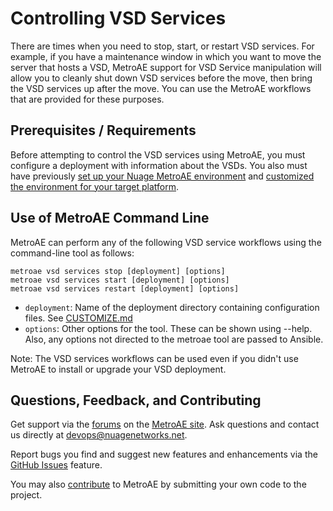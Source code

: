 # Controlling VSD Services

There are times when you need to stop, start, or restart VSD services. For example, if you have a maintenance window in which you want to move the server that hosts a VSD, MetroAE support for VSD Service manipulation will allow you to cleanly shut down VSD services before the move, then bring the VSD services up after the move. You can use the MetroAE workflows that are provided for these purposes.

## Prerequisites / Requirements
Before attempting to control the VSD services using MetroAE, you must configure a deployment with information about the VSDs. You also must have previously [set up your Nuage MetroAE environment](SETUP.md "link to SETUP documentation") and [customized the environment for your target platform](CUSTOMIZE.md "link to deployment documentation").

## Use of MetroAE Command Line
MetroAE can perform any of the following VSD service workflows using the command-line tool as follows:

    metroae vsd services stop [deployment] [options]
    metroae vsd services start [deployment] [options]
    metroae vsd services restart [deployment] [options]

* `deployment`: Name of the deployment directory containing configuration files.  See [CUSTOMIZE.md](CUSTOMIZE.md)
* `options`: Other options for the tool.  These can be shown using --help.  Also, any options not directed to the metroae tool are passed to Ansible.

Note: The VSD services workflows can be used even if you didn't use MetroAE to install or upgrade your VSD deployment.

## Questions, Feedback, and Contributing
Get support via the [forums](https://devops.nuagenetworks.net/forums/) on the [MetroAE site](https://devops.nuagenetworks.net/).
Ask questions and contact us directly at [devops@nuagenetworks.net](mailto:deveops@nuagenetworks.net "send email to nuage-metroaeproject").

Report bugs you find and suggest new features and enhancements via the [GitHub Issues](https://github.com/nuagenetworks/nuage-metroae/issues "nuage-metroaeissues") feature.

You may also [contribute](../CONTRIBUTING.md) to MetroAE by submitting your own code to the project.
